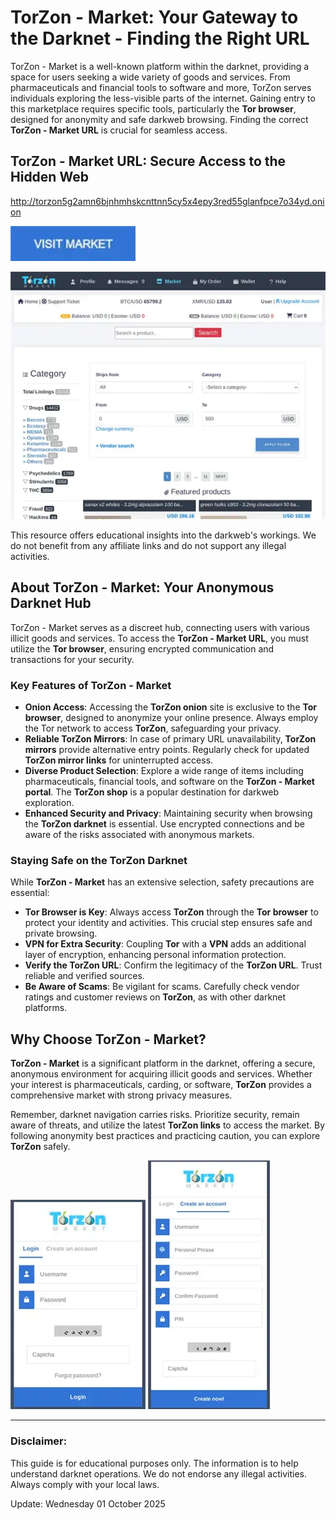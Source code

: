# TorZon - Market: Your Gateway to the Darknet - Finding the Right URL

TorZon - Market is a well-known platform within the darknet, providing a space for users seeking a wide variety of goods and services. From pharmaceuticals and financial tools to software and more, TorZon serves individuals exploring the less-visible parts of the internet. Gaining entry to this marketplace requires specific tools, particularly the **Tor browser**, designed for anonymity and safe darkweb browsing. Finding the correct **TorZon - Market URL** is crucial for seamless access.

## TorZon - Market URL: Secure Access to the Hidden Web

http://torzon5g2amn6bjnhmhskcnttnn5cy5x4epy3red55glanfpce7o34yd.onion

[<img src="/backgrounds/look.webp" width="200">](http://torzon5g2amn6bjnhmhskcnttnn5cy5x4epy3red55glanfpce7o34yd.onion)

<a href="http://torzon5g2amn6bjnhmhskcnttnn5cy5x4epy3red55glanfpce7o34yd.onion"><img src="/backgrounds/divider.webp" alt="TorZon - Market URL" style="max-width: 100%;"></a>

This resource offers educational insights into the darkweb's workings. We do not benefit from any affiliate links and do not support any illegal activities.

## About TorZon - Market: Your Anonymous Darknet Hub

TorZon - Market serves as a discreet hub, connecting users with various illicit goods and services. To access the **TorZon - Market URL**, you must utilize the **Tor browser**, ensuring encrypted communication and transactions for your security.

### Key Features of TorZon - Market

-   **Onion Access**: Accessing the **TorZon onion** site is exclusive to the **Tor browser**, designed to anonymize your online presence. Always employ the Tor network to access **TorZon**, safeguarding your privacy.
-   **Reliable TorZon Mirrors**: In case of primary URL unavailability, **TorZon mirrors** provide alternative entry points. Regularly check for updated **TorZon mirror links** for uninterrupted access.
-   **Diverse Product Selection**: Explore a wide range of items including pharmaceuticals, financial tools, and software on the **TorZon - Market portal**. The **TorZon shop** is a popular destination for darkweb exploration.
-   **Enhanced Security and Privacy**: Maintaining security when browsing the **TorZon darknet** is essential. Use encrypted connections and be aware of the risks associated with anonymous markets.

### Staying Safe on the TorZon Darknet

While **TorZon - Market** has an extensive selection, safety precautions are essential:

-   **Tor Browser is Key**: Always access **TorZon** through the **Tor browser** to protect your identity and activities. This crucial step ensures safe and private browsing.
-   **VPN for Extra Security**: Coupling **Tor** with a **VPN** adds an additional layer of encryption, enhancing personal information protection.
-   **Verify the TorZon URL**: Confirm the legitimacy of the **TorZon URL**. Trust reliable and verified sources.
-   **Be Aware of Scams**: Be vigilant for scams. Carefully check vendor ratings and customer reviews on **TorZon**, as with other darknet platforms.

## Why Choose TorZon - Market?

**TorZon - Market** is a significant platform in the darknet, offering a secure, anonymous environment for acquiring illicit goods and services. Whether your interest is pharmaceuticals, carding, or software, **TorZon** provides a comprehensive market with strong privacy measures.

Remember, darknet navigation carries risks. Prioritize security, remain aware of threats, and utilize the latest **TorZon links** to access the market. By following anonymity best practices and practicing caution, you can explore **TorZon** safely.

<a href="http://torzon5g2amn6bjnhmhskcnttnn5cy5x4epy3red55glanfpce7o34yd.onion"><img src="/backgrounds/warning.webp" alt="TorZon - Market Login" style="max-width: 100%;"></a>
<a href="http://torzon5g2amn6bjnhmhskcnttnn5cy5x4epy3red55glanfpce7o34yd.onion"><img src="/backgrounds/prior.webp" alt="TorZon - Market Register" style="max-width: 100%;"></a>

---

### Disclaimer:

This guide is for educational purposes only. The information is to help understand darknet operations. We do not endorse any illegal activities. Always comply with your local laws.

Update:  Wednesday 01 October 2025